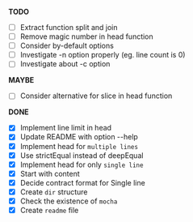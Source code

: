 **TODO**

- [ ] Extract function split and join
- [ ] Remove magic number in head function
- [ ] Consider by-default options
- [ ] Investigate -n option properly (eg. line count is 0)
- [ ] Investigate about -c option

**MAYBE**

- [ ] Consider alternative for slice in head function

**DONE**

- [x] Implement line limit in head
- [x] Update README with option --help
- [x] Implement head for `multiple lines`
- [x] Use strictEqual instead of deepEqual
- [x] Implement head for only `single line`
- [x] Start with content
- [x] Decide contract format for Single line
- [x] Create `dir` structure
- [x] Check the existence of `mocha`
- [x] Create `readme` file